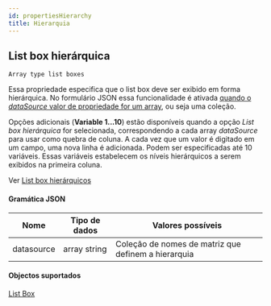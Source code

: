 ```yaml
---
id: propertiesHierarchy
title: Hierarquia
---
```


## List box hierárquica

`Array type list boxes`

Essa propriedade especifica que o list box deve ser exibido em forma hierárquica. No formulário JSON essa funcionalidade é ativada [quando o *dataSource* valor de propriedade for um array](properties_Object.md#hierarchical-list-box), ou seja uma coleção.

Opções adicionais (**Variable 1...10**) estão disponíveis quando a opção *List box hierárquica* for selecionada, correspondendo a cada array *dataSource* para usar como quebra de coluna. A cada vez que um valor é digitado em um campo, uma nova linha é adicionada. Podem ser especificadas até 10 variáveis. Essas variáveis estabelecem os níveis hierárquicos a serem exibidos na primeira coluna.

Ver [List box hierárquicos](listbox_overview.md#hierarchical-list-boxes)

#### Gramática JSON

| Nome       | Tipo de dados | Valores possíveis                                   |
| ---------- | ------------- | --------------------------------------------------- |
| datasource | array string  | Coleção de nomes de matriz que definem a hierarquia |

#### Objectos suportados

[List Box](listbox_overview.md)
